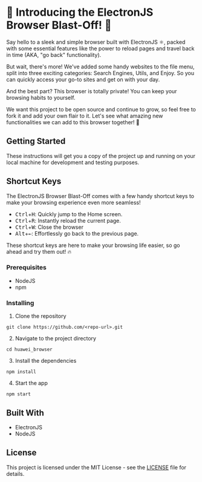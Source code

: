 # 🚀 Introducing the ElectronJS Browser Blast-Off! 🚀

Say hello to a sleek and simple browser built with ElectronJS ⚛️, packed with some essential features like the power to reload pages and travel back in time (AKA, "go back" functionality).

But wait, there's more! We've added some handy websites to the file menu, split into three exciting categories: Search Engines, Utils, and Enjoy. So you can quickly access your go-to sites and get on with your day.

And the best part? This browser is totally private! You can keep your browsing habits to yourself.

We want this project to be open source and continue to grow, so feel free to fork it and add your own flair to it. Let's see what amazing new functionalities we can add to this browser together! 🚀

## Getting Started

These instructions will get you a copy of the project up and running on your local machine for development and testing purposes.

## Shortcut Keys
The ElectronJS Browser Blast-Off comes with a few handy shortcut keys to make your browsing experience even more seamless!

- <kbd>Ctrl</kbd>+<kbd>H</kbd>: Quickly jump to the Home screen.
- <kbd>Ctrl</kbd>+<kbd>R</kbd>: Instantly reload the current page.
- <kbd>Ctrl</kbd>+<kbd>W</kbd>: Close the browser
- <kbd>Alt</kbd>+<kbd>←</kbd>: Effortlessly go back to the previous page.

These shortcut keys are here to make your browsing life easier, so go ahead and try them out! 🔥






### Prerequisites

- NodeJS
- npm

### Installing

1. Clone the repository

```
git clone https://github.com/<repo-url>.git
```

2. Navigate to the project directory

```
cd huawei_browser
```

3. Install the dependencies

``` 
npm install
```
4. Start the app

```
npm start
```

## Built With

- ElectronJS
- NodeJS

## License

This project is licensed under the MIT License - see the [LICENSE](LICENSE) file for details.

